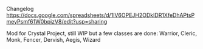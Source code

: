 Changelog
https://docs.google.com/spreadsheets/d/1IV6OPEJH2ODkIDR1XfeDhAPtsPmeyPsmf61W0bpizV8/edit?usp=sharing

Mod for Crystal Project, still WIP but a few classes are done: Warrior, Cleric, Monk, Fencer, Dervish, Aegis, Wizard
